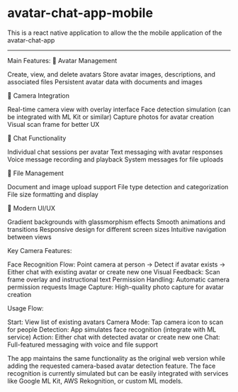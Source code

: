 # avatar-chat-app-mobile

This is a react native application to allow the the mobile application of the avatar-chat-app

---

Main Features:
🎯 Avatar Management

Create, view, and delete avatars
Store avatar images, descriptions, and associated files
Persistent avatar data with documents and images

📸 Camera Integration

Real-time camera view with overlay interface
Face detection simulation (can be integrated with ML Kit or similar)
Capture photos for avatar creation
Visual scan frame for better UX

💬 Chat Functionality

Individual chat sessions per avatar
Text messaging with avatar responses
Voice message recording and playback
System messages for file uploads

📁 File Management

Document and image upload support
File type detection and categorization
File size formatting and display

🎨 Modern UI/UX

Gradient backgrounds with glassmorphism effects
Smooth animations and transitions
Responsive design for different screen sizes
Intuitive navigation between views

Key Camera Features:

Face Recognition Flow: Point camera at person → Detect if avatar exists → Either chat with existing avatar or create new one
Visual Feedback: Scan frame overlay and instructional text
Permission Handling: Automatic camera permission requests
Image Capture: High-quality photo capture for avatar creation

Usage Flow:

Start: View list of existing avatars
Camera Mode: Tap camera icon to scan for people
Detection: App simulates face recognition (integrate with ML service)
Action: Either chat with detected avatar or create new one
Chat: Full-featured messaging with voice and file support

The app maintains the same functionality as the original web version while adding the requested camera-based avatar detection feature. The face recognition is currently simulated but can be easily integrated with services like Google ML Kit, AWS Rekognition, or custom ML models.
